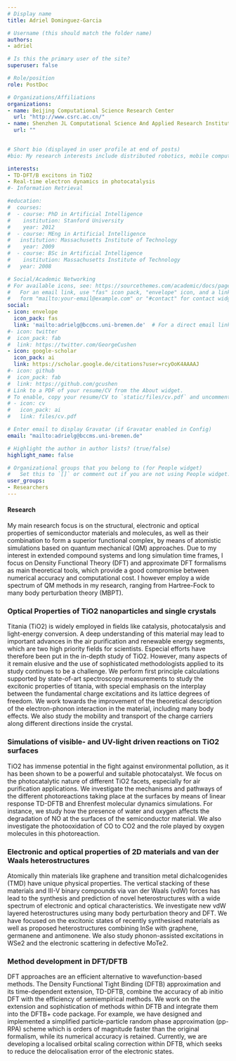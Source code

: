 ```yaml
---
# Display name
title: Adriel Dominguez-Garcia

# Username (this should match the folder name)
authors:
- adriel

# Is this the primary user of the site?
superuser: false

# Role/position
role: PostDoc

# Organizations/Affiliations
organizations:
- name: Beijing Computational Science Research Center
  url: "http://www.csrc.ac.cn/"
- name: Shenzhen JL Computational Science And Applied Research Institute
  url: ""
  

# Short bio (displayed in user profile at end of posts)
#bio: My research interests include distributed robotics, mobile computing and programmable matter.

interests:
- TD-DFT/B excitons in TiO2
- Real-time electron dynamics in photocatalysis
#- Information Retrieval

#education:
#  courses:
#  - course: PhD in Artificial Intelligence
#    institution: Stanford University
#    year: 2012
#  - course: MEng in Artificial Intelligence
#   institution: Massachusetts Institute of Technology
#    year: 2009
#  - course: BSc in Artificial Intelligence
#    institution: Massachusetts Institute of Technology
#   year: 2008

# Social/Academic Networking
# For available icons, see: https://sourcethemes.com/academic/docs/page-builder/#icons
#   For an email link, use "fas" icon pack, "envelope" icon, and a link in the
#   form "mailto:your-email@example.com" or "#contact" for contact widget.
social:
- icon: envelope
  icon_pack: fas
  link: 'mailto:adrielg@bccms.uni-bremen.de'  # For a direct email link, use "mailto:test@example.org".
#- icon: twitter
#  icon_pack: fab
#  link: https://twitter.com/GeorgeCushen
- icon: google-scholar
  icon_pack: ai
  link: https://scholar.google.de/citations?user=rcyOoK4AAAAJ
#- icon: github
#  icon_pack: fab
#  link: https://github.com/gcushen
# Link to a PDF of your resume/CV from the About widget.
# To enable, copy your resume/CV to `static/files/cv.pdf` and uncomment the lines below.
# - icon: cv
#   icon_pack: ai
#   link: files/cv.pdf

# Enter email to display Gravatar (if Gravatar enabled in Config)
email: "mailto:adrielg@bccms.uni-bremen.de"

# Highlight the author in author lists? (true/false)
highlight_name: false

# Organizational groups that you belong to (for People widget)
#   Set this to `[]` or comment out if you are not using People widget.
user_groups:
- Researchers
---
```


#### Research 
My main research focus is on the structural, electronic and optical properties of semiconductor materials and molecules, as well as their combination to form a superior functional complex, by means of atomistic simulations based on quantum mechanical (QM) approaches. Due to my interest in extended compound systems and long simulation time frames, I focus on Density Functional Theory (DFT) and approximate DFT formalisms as main theoretical tools, which provide a good compromise between numerical accuracy and computational cost. I however employ a wide spectrum of QM methods in my research, ranging from Hartree-Fock to many body perturbation theory (MBPT). 


### Optical Properties of TiO2 nanoparticles and single crystals 

Titania (TiO2) is widely employed in fields like catalysis, photocatalysis and light-energy conversion. A deep understanding of this material may lead to important advances in the air purification and renewable energy segments, which are two high priority fields for scientists. Especial efforts have therefore been put in the in-depth study of TiO2. However, many aspects of it remain elusive and the use of sophisticated methodologists applied to its study continues to be a challenge. We perform first principle calculations supported by state-of-art spectroscopy measurements to study the excitonic properties of titania, with special emphasis on the interplay between the fundamental charge excitations and its lattice degrees of freedom. We work towards the improvement of the theoretical description of the electron-phonon interaction in the material, including many body effects. We also study the mobility and transport of the charge carriers along different directions inside the crystal. 


### Simulations of visible- and UV-light driven reactions on TiO2 surfaces 

TiO2 has immense potential in the fight against environmental pollution, as it has been shown to be a powerful and suitable photocatalyst. We focus on the photocatalytic nature of different TiO2 facets, especially for air purification applications. We investigate the mechanisms and pathways of the different photoreactions taking place at the surfaces by means of linear response TD-DFTB and Ehrenfest molecular dynamics simulations. For instance, we study how the presence of water and oxygen affects the degradation of NO at the surfaces of the semiconductor material. We also investigate the photooxidation of CO to CO2 and the role played by oxygen molecules in this photoreaction.


### Electronic and optical properties of 2D materials and van der Waals heterostructures

Atomically thin materials like graphene and transition metal dichalcogenides (TMD) have unique physical properties. The vertical stacking of these materials and III-V binary compounds via van der Waals (vdW) forces has lead to the synthesis and prediction of novel heterostructures with a wide spectrum of electronic and optical characteristics. We investigate new vdW layered heterostructures using many body perturbation theory and DFT. We have focused on the excitonic states of recently synthesised materials as well as proposed heterostructures combining InSe with graphene, germanene and antimonene. We also study phonon-assisted excitations in WSe2 and the electronic scattering in defective MoTe2.


### Method development in DFT/DFTB

DFT approaches are an efficient alternative to wavefunction-based methods. The Density Functional Tight Binding (DFTB) approximation and its time-dependent extension, TD-DFTB, combine the accuracy of ab initio DFT with the efficiency of semiempirical methods. We work on the extension and sophistication of methods within DFTB and integrate them into the DFTB+ code package. For example, we have designed and implemented a simplified particle-particle random phase approximation (pp-RPA) scheme which is orders of magnitude faster than the original formalism, while its numerical accuracy is retained. Currently, we are developing a localised orbital scaling correction within DFTB, which seeks to reduce the delocalisation error of the electronic states. 





